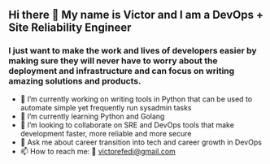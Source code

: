 ## Hi there 👋 My name is Victor and I am a DevOps + Site Reliability Engineer
### I just want to make the work and lives of developers easier by making sure they will never have to worry about the deployment and infrastructure and can focus on writing amazing solutions and products.

- 🔭 I’m currently working on writing tools in Python that can be used to automate simple yet frequently run sysadmin tasks
- 🌱 I’m currently learning Python and Golang
- 👯 I’m looking to collaborate on SRE and DevOps tools that make development faster, more reliable and more secure
- 💬 Ask me about career transition into tech and career growth in DevOps
- 📫 How to reach me: :email: victorefedi@gmail.com
